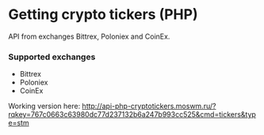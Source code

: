 # Getting crypto tickers (PHP)

API from exchanges Bittrex, Poloniex and CoinEx.

### Supported exchanges

 - Bittrex
 - Poloniex
 - CoinEx

Working version here:
http://api-php-cryptotickers.moswm.ru/?rqkey=767c0663c63980dc77d237132b6a247b993cc525&cmd=tickers&type=stm

